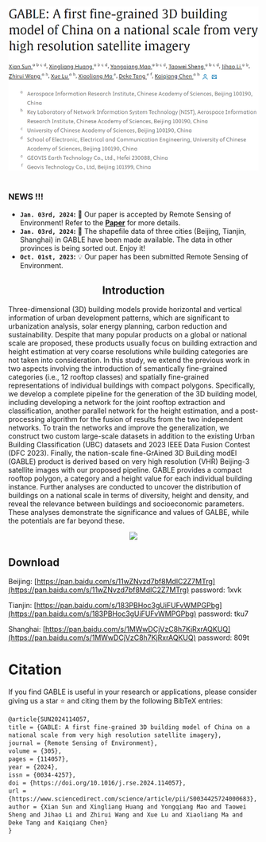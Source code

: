 <div align="center"><img src="figures/title.png" width="1000"></div>

#
### NEWS !!!
* **`Jan. 03rd, 2024`:** :clap: Our paper is accepted by Remote Sensing of Environment! Refer to the **[Paper](https://www.sciencedirect.com/science/article/pii/S0034425724000683)** for more details.
* **`Jan. 03rd, 2024`:** :rocket: The shapefile data of three cities (Beijing, Tianjin, Shanghai) in GABLE have been made available. The data in other provinces is being sorted out. Enjoy it!
* **`Oct. 01st, 2023`:** :bulb: Our paper has been submitted Remote Sensing of Environment.

## <div align="center">Introduction</div>
Three-dimensional (3D) building models provide horizontal and vertical information of urban development patterns, which are significant to urbanization analysis, solar energy planning, carbon reduction and sustainability. Despite that many popular products on a global or national scale are proposed, these products usually focus on building extraction and height estimation at very coarse resolutions while building categories are not taken into consideration. In this study, we extend the previous work in two aspects involving the introduction of semantically fine-grained categories (i.e., 12 rooftop classes) and spatially fine-grained representations of individual buildings with compact polygons. Specifically, we develop a complete pipeline for the generation of the 3D building model, including developing a network for the joint rooftop extraction and classification, another parallel network for the height estimation, and a post-processing algorithm for the fusion of results from the two independent networks. To train the networks and improve the generalization, we construct two custom large-scale datasets in addition to the existing Urban Building Classification (UBC) datasets and 2023 IEEE Data Fusion Contest (DFC 2023). Finally, the nation-scale fine-GrAined 3D BuiLding modEl (GABLE) product is derived based on very high resolution (VHR) Beijing-3 satellite images with our proposed pipeline. GABLE provides a compact rooftop polygon, a category and a height value for each individual building instance. Further analyses are conducted to uncover the distribution of buildings on a national scale in terms of diversity, height and density, and reveal the relevance between buildings and socioeconomic parameters. These analyses demonstrate the significance and values of GALBE, while the potentials are far beyond these.

<div align="center"><img src="figures/results_height_3d.png" width="800"></div>

## Download


Beijing: [https://pan.baidu.com/s/11wZNvzd7bf8MdlC2Z7MTrg](https://pan.baidu.com/s/11wZNvzd7bf8MdlC2Z7MTrg) password: 1xvk

Tianjin: [https://pan.baidu.com/s/183PBHoc3gUiFUFvWMPGPbg](https://pan.baidu.com/s/183PBHoc3gUiFUFvWMPGPbg) password: tku7

Shanghai: [https://pan.baidu.com/s/1MWwDCjVzC8h7KjRxrAQKUQ](https://pan.baidu.com/s/1MWwDCjVzC8h7KjRxrAQKUQ) password: 809t

# Citation
If you find GABLE is useful in your research or applications, please consider giving us a star :star: and citing them by the following BibTeX entries:
```
@article{SUN2024114057,
title = {GABLE: A first fine-grained 3D building model of China on a national scale from very high resolution satellite imagery},
journal = {Remote Sensing of Environment},
volume = {305},
pages = {114057},
year = {2024},
issn = {0034-4257},
doi = {https://doi.org/10.1016/j.rse.2024.114057},
url = {https://www.sciencedirect.com/science/article/pii/S0034425724000683},
author = {Xian Sun and Xingliang Huang and Yongqiang Mao and Taowei Sheng and Jihao Li and Zhirui Wang and Xue Lu and Xiaoliang Ma and Deke Tang and Kaiqiang Chen}
}
```
